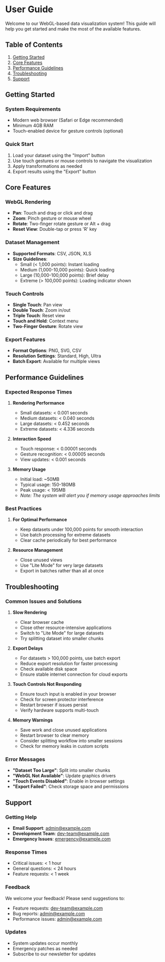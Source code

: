 # User Guide
Welcome to our WebGL-based data visualization system! This guide will help you get started and make the most of the available features.

## Table of Contents
1. [Getting Started](#getting-started)
2. [Core Features](#core-features)
3. [Performance Guidelines](#performance-guidelines)
4. [Troubleshooting](#troubleshooting)
5. [Support](#support)

## Getting Started

### System Requirements
- Modern web browser (Safari or Edge recommended)
- Minimum 4GB RAM
- Touch-enabled device for gesture controls (optional)

### Quick Start
1. Load your dataset using the "Import" button
2. Use touch gestures or mouse controls to navigate the visualization
3. Apply transformations as needed
4. Export results using the "Export" button

## Core Features

### WebGL Rendering
- **Pan**: Touch and drag or click and drag
- **Zoom**: Pinch gesture or mouse wheel
- **Rotate**: Two-finger rotate gesture or Alt + drag
- **Reset View**: Double-tap or press 'R' key

### Dataset Management
- **Supported Formats**: CSV, JSON, XLS
- **Size Guidelines**:
  - Small (< 1,000 points): Instant loading
  - Medium (1,000-10,000 points): Quick loading
  - Large (10,000-100,000 points): Brief delay
  - Extreme (> 100,000 points): Loading indicator shown

### Touch Controls
- **Single Touch**: Pan view
- **Double Touch**: Zoom in/out
- **Triple Touch**: Reset view
- **Touch and Hold**: Context menu
- **Two-Finger Gesture**: Rotate view

### Export Features
- **Format Options**: PNG, SVG, CSV
- **Resolution Settings**: Standard, High, Ultra
- **Batch Export**: Available for multiple views

## Performance Guidelines

### Expected Response Times
1. **Rendering Performance**
   - Small datasets: < 0.001 seconds
   - Medium datasets: < 0.040 seconds
   - Large datasets: < 0.452 seconds
   - Extreme datasets: < 4.336 seconds

2. **Interaction Speed**
   - Touch response: < 0.00001 seconds
   - Gesture recognition: < 0.00005 seconds
   - View updates: < 0.001 seconds

3. **Memory Usage**
   - Initial load: ~50MB
   - Typical usage: 150-180MB
   - Peak usage: < 195MB
   - *Note: The system will alert you if memory usage approaches limits*

### Best Practices
1. **For Optimal Performance**
   - Keep datasets under 100,000 points for smooth interaction
   - Use batch processing for extreme datasets
   - Clear cache periodically for best performance

2. **Resource Management**
   - Close unused views
   - Use "Lite Mode" for very large datasets
   - Export in batches rather than all at once

## Troubleshooting

### Common Issues and Solutions

1. **Slow Rendering**
   - Clear browser cache
   - Close other resource-intensive applications
   - Switch to "Lite Mode" for large datasets
   - Try splitting dataset into smaller chunks

2. **Export Delays**
   - For datasets > 100,000 points, use batch export
   - Reduce export resolution for faster processing
   - Check available disk space
   - Ensure stable internet connection for cloud exports

3. **Touch Controls Not Responding**
   - Ensure touch input is enabled in your browser
   - Check for screen protector interference
   - Restart browser if issues persist
   - Verify hardware supports multi-touch

4. **Memory Warnings**
   - Save work and close unused applications
   - Restart browser to clear memory
   - Consider splitting workflow into smaller sessions
   - Check for memory leaks in custom scripts

### Error Messages
- **"Dataset Too Large"**: Split into smaller chunks
- **"WebGL Not Available"**: Update graphics drivers
- **"Touch Events Disabled"**: Enable in browser settings
- **"Export Failed"**: Check storage space and permissions

## Support

### Getting Help
- **Email Support**: admin@example.com
- **Development Team**: dev-team@example.com
- **Emergency Issues**: emergency@example.com

### Response Times
- Critical issues: < 1 hour
- General questions: < 24 hours
- Feature requests: < 1 week

### Feedback
We welcome your feedback! Please send suggestions to:
- Feature requests: dev-team@example.com
- Bug reports: admin@example.com
- Performance issues: admin@example.com

### Updates
- System updates occur monthly
- Emergency patches as needed
- Subscribe to our newsletter for updates 